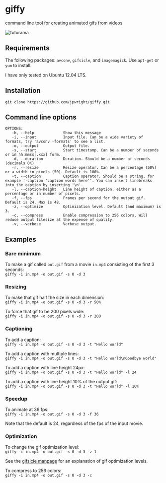 giffy
=====

command line tool for creating animated gifs from videos

![futurama](https://github.com/jpwright/giffy/blob/master/farnsworth.gif?raw=true)

Requirements
------------
The following packages: `avconv`, `gifsicle`, and `imagemagick`. Use `apt-get` or `yum` to install.

I have only tested on Ubuntu 12.04 LTS.

Installation
------------
`git clone https://github.com/jpwright/giffy.git`

Command line options
--------------------

    OPTIONS:
       -h, --help             Show this message
       -i, --input            Input file. Can be a wide variety of formats, try 'avconv -formats' to see a list.
       -o, --output           Output file. 
       -s, --start            Start timestamp. Can be a number of seconds or in hh:mmss[.xxx] form.
       -d, --duration         Duration. Should be a number of seconds (decimals OK)
       -r, --resize           Resize operator. Can be a percentage (50%) or a width in pixels (50). Default is 100%.
       -t, --caption          Caption operator. Should be a string, for example '-caption 'caption words here''. You can insert linebreaks into the caption by inserting '\n'.
       -l, --caption-height   Line height of caption, either as a percentage or in number of pixels.
       -f, --fps              Frames per second for the output gif. Default is 24. Max is 48.
       -z, --optimize         Optimization level. Default (and maximum) is 3.
       -c, --compress         Enable compression to 256 colors. Will reduce output filesize at the expense of quality.
       -v, --verbose          Verbose output.
   
Examples
--------

### Bare minimum
To make a gif called `out.gif` from a movie `in.mp4` consisting of the first 3 seconds:<br />
`giffy -i in.mp4 -o out.gif -s 0 -d 3`

### Resizing
To make that gif half the size in each dimension:<br />
`giffy -i in.mp4 -o out.gif -s 0 -d 3 -r 50%`

To force that gif to be 200 pixels wide:<br />
`giffy -i in.mp4 -o out.gif -s 0 -d 3 -r 200`

### Captioning
To add a caption:<br />
`giffy -i in.mp4 -o out.gif -s 0 -d 3 -t "Hello world"`

To add a caption with multiple lines:<br />
`giffy -i in.mp4 -o out.gif -s 0 -d 3 -t "Hello world\nGoodbye world"`

To add a caption with line height 24px:<br />
`giffy -i in.mp4 -o out.gif -s 0 -d 3 -t "Hello world" -l 24`

To add a caption with line height 10% of the output gif:<br />
`giffy -i in.mp4 -o out.gif -s 0 -d 3 -t "Hello world" -l 10%`

### Speedup
To animate at 36 fps:<br />
`giffy -i in.mp4 -o out.gif -s 0 -d 3 -f 36`

Note that the default is 24, regardless of the fps of the input movie.

### Optimization
To change the gif optimization level:<br />
`giffy -i in.mp4 -o out.gif -s 0 -d 3 -z 1`

See the [gifsicle manpage](http://www.lcdf.org/gifsicle/man.html) for an explanation of gif optimization levels.<br />

To compress to 256 colors:<br />
`giffy -i in.mp4 -o out.gif -s 0 -d 3 -c`



